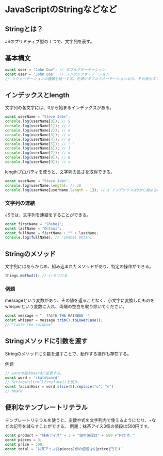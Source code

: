# JavaScriptのStringなどなど

## Stringとは？
JSのプリミティブ型の１つで、文字列を表す。

## 基本構文
``` JavaScript
const user = "John Doe"; // ダブルクオーテーション
const user = 'John Doe'; // シングルクオーテーション
// クウォーテーションの種類を統一する。先頭がダブルクオーテーションなら、その後もダブルクオーテーションを使う。
```

## インデックスとlength
文字列の各文字には、0から始まるインデックスがある。
``` JavaScript
const userName = "Steve Jobs";
console.log(userName[0]); // S
console.log(userName[1]); // t
console.log(userName[2]); // e
console.log(userName[3]); // v
console.log(userName[4]); // e
console.log(userName[5]); // " "
console.log(userName[6]); // J
console.log(userName[7]); // o
console.log(userName[8]); // b
console.log(userName[9]); // s
```

lengthプロパティを使うと、文字列の長さを取得できる。
``` JavaScript
const userName = "Steve Jobs";
console.log(userName.length); // 10
console.log(userName[userName.length - 1]); // s インデックスは0から始まるので、最後の文字を取得するには、length - 1 する。
```
### 文字列の連結
JSでは、文字列を連結をすることができる。
``` JavaScript
const firstName = "Shohei";
const lastName = "Ohtani";
const fullName = fisrtName + "" + lastName;
console.log(fullName); // 'Shohei Ohtani'
```

## Stringのメソッド
文字列にはあらかじめ、組み込まれたメソッドがあり、特定の操作ができる。

``` JavaScript　
things.method(); // ()をつける
```

### 例題
messageという変数があり、その値を返ることなく、小文字に変換したものをwhisperという変数に入れ、両端の空白を取り除いてください。

``` JavaScript
const message = "  TASTE THE RAINBOW  "
const whisper = message.trim().toLowerCase();
// "taste the rainbow"
```

## Stringメソッドに引数を渡す
Stringのメソッドに引数を渡すことで、動作する操作も存在する。

例題
``` JavaScript
// wordの値をbeardに変更する。
const word = 'skateboard'
// Stringのslice()とreplace()を使う。
const facialHair = word.slice(5).replace("o", "e")
// beard
```
## 便利なテンプレートリテラル
テンプレートリテラルを使うと、変数や式を文字列内で使えるようになり、+などの記号を減らすことができる。
例題：抹茶アイス3個の値段は500円です。
``` JavaScript
const product = "抹茶アイス" + 3 + "個の値段は" + 500 +"円です。"
const pieces = 3;
const price = 500;
const total = `抹茶アイス${pieces}個の値段は${price}円です`
```








